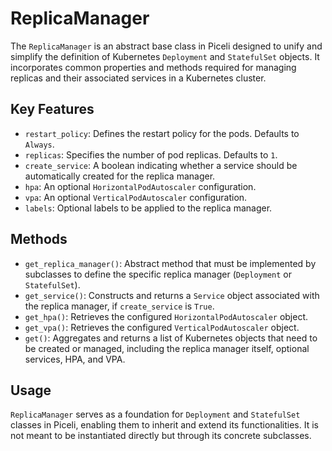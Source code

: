 # ReplicaManager

The `ReplicaManager` is an abstract base class in Piceli designed to unify and simplify the definition of Kubernetes `Deployment` and `StatefulSet` objects. It incorporates common properties and methods required for managing replicas and their associated services in a Kubernetes cluster.

## Key Features

- `restart_policy`: Defines the restart policy for the pods. Defaults to `Always`.
- `replicas`: Specifies the number of pod replicas. Defaults to `1`.
- `create_service`: A boolean indicating whether a service should be automatically created for the replica manager.
- `hpa`: An optional `HorizontalPodAutoscaler` configuration.
- `vpa`: An optional `VerticalPodAutoscaler` configuration.
- `labels`: Optional labels to be applied to the replica manager.

## Methods

- `get_replica_manager()`: Abstract method that must be implemented by subclasses to define the specific replica manager (`Deployment` or `StatefulSet`).
- `get_service()`: Constructs and returns a `Service` object associated with the replica manager, if `create_service` is `True`.
- `get_hpa()`: Retrieves the configured `HorizontalPodAutoscaler` object.
- `get_vpa()`: Retrieves the configured `VerticalPodAutoscaler` object.
- `get()`: Aggregates and returns a list of Kubernetes objects that need to be created or managed, including the replica manager itself, optional services, HPA, and VPA.

## Usage

`ReplicaManager` serves as a foundation for `Deployment` and `StatefulSet` classes in Piceli, enabling them to inherit and extend its functionalities. It is not meant to be instantiated directly but through its concrete subclasses.
